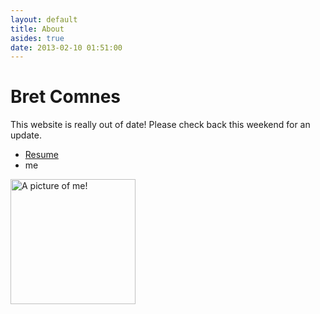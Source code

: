 ```yaml
---
layout: default
title: About
asides: true
date: 2013-02-10 01:51:00
---
```


# Bret Comnes

This website is really out of date!  Please check back this weekend for an update.

<ul>
<li><a href="https://github.com/bcomnes/Resume/blob/public/Bret_Comnes_CV_Public.pdf">Resume</a></li>
<li><i class="icon-envelope"></i> <script type="text/javascript" src="/assets/js/email.js"> </script> me</li>
</ul>

<a href="http://www.flickr.com/photos/bretc/">
<img height="200" width="200" src="http://www.gravatar.com/avatar/8d8b82740cb7ca994449cccd1dfdef5f?s=500" class="img-polaroid" alt="A picture of me!">
</a>
